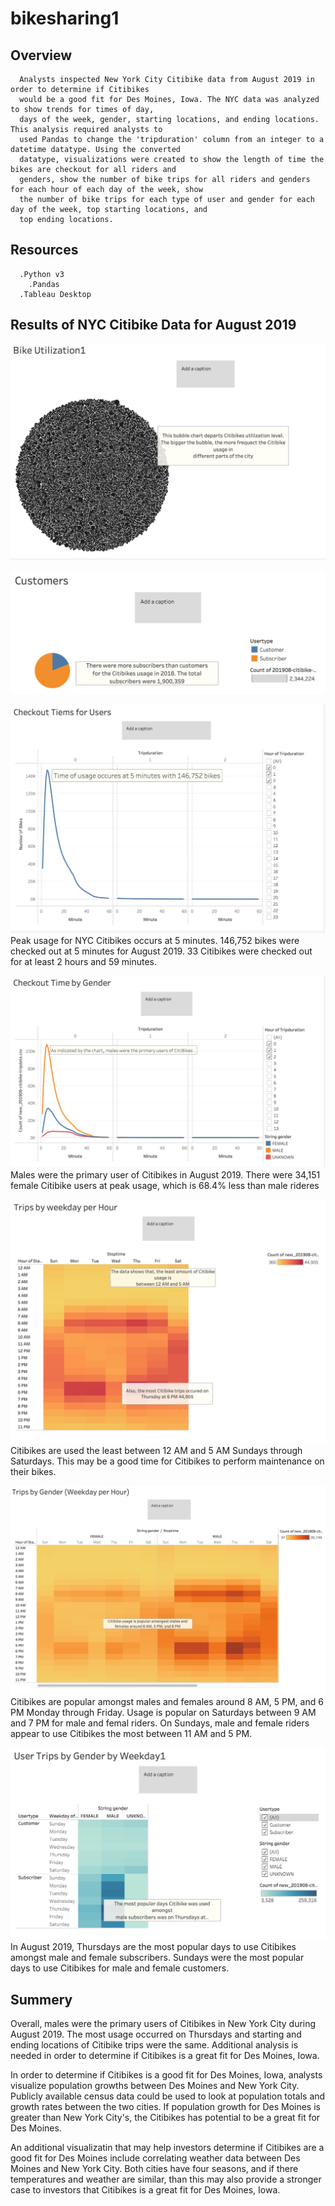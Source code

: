 # bikesharing1

## Overview
      Analysts inspected New York City Citibike data from August 2019 in order to determine if Citibikes
      would be a good fit for Des Moines, Iowa. The NYC data was analyzed to show trends for times of day, 
      days of the week, gender, starting locations, and ending locations. This analysis required analysts to 
      used Pandas to change the 'tripduration' column from an integer to a datetime datatype. Using the converted 
      datatype, visualizations were created to show the length of time the bikes are checkout for all riders and 
      genders, show the number of bike trips for all riders and genders for each hour of each day of the week, show 
      the number of bike trips for each type of user and gender for each day of the week, top starting locations, and 
      top ending locations.
      
      
 ## Resources
      .Python v3
        .Pandas
      .Tableau Desktop
      
 ## Results of NYC Citibike Data for August 2019








![bikesharing](/images/image1.png)












![bikesharing](/images/image2.png)









![bikesharing](/images/image3.png)
Peak usage for NYC Citibikes occurs at 5 minutes. 146,752 bikes were checked out at 5 minutes for August 2019.
33 Citibikes were checked out for at least 2 hours and 59 minutes.




![bikesharing](/images/image7.png)
Males were the primary user of Citibikes in August 2019. There were 34,151 female Citibike users at peak usage, 
which is 68.4% less than male rideres




![bikesharing](/images/image5.png)
Citibikes are used the least between 12 AM and 5 AM Sundays through Saturdays. This may be a good time for Citibikes 
to perform maintenance on their bikes.



![bikesharing](/images/image6.png)
Citibikes are popular amongst males and females around 8 AM, 5 PM, and 6 PM Monday through Friday. Usage is popular on
Saturdays between 9 AM and 7 PM for male and femal riders. On Sundays, male and female riders appear to use Citibikes 
the most between 11 AM and 5 PM.


![bikesharing](/images/image4.png)
In August 2019, Thursdays are the most popular days to use Citibikes amongst male and female subscribers. Sundays were the 
most popular days to use Citibikes for male and female customers.


## Summery
Overall, males were the primary users of Citibikes in New York City during August 2019. The most usage occurred on Thursdays 
and starting and ending locations of Citibike trips were the same. Additional analysis is needed in order to determine if Citibikes
is a great fit for Des Moines, Iowa.

In order to determine if Citibikes is a good fit for Des Moines, Iowa, analysts visualize population growths between Des Moines and 
New York City. Publicly available census data could be used to look at population totals and growth rates between the two cities. 
If population growth for Des Moines is greater than New York City's, the Citibikes has potential to be a great fit for Des Moines.

An additional visualizatin that may help investors determine if Citibikes are a good fit for Des Moines include correlating weather 
data between Des Moines and New York City. Both cities have four seasons, and if there temperatures and weather are similar, than 
this may also provide a stronger case to investors that Citibikes is a great fit for Des Moines, Iowa.



